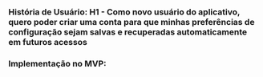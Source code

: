 ### História de Usuário: H1 - Como novo usuário do aplicativo, quero poder criar uma conta para que minhas preferências de configuração sejam salvas e recuperadas automaticamente em futuros acessos
### Implementação no MVP:
